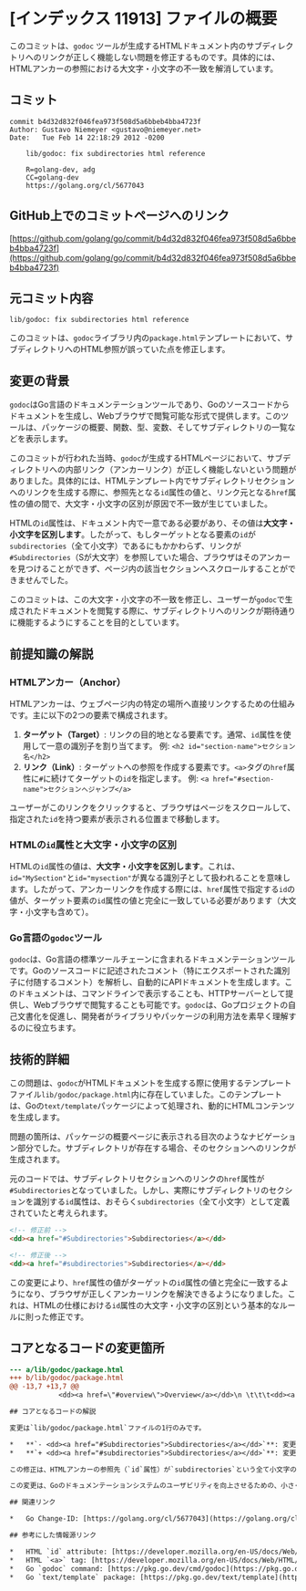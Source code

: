 # [インデックス 11913] ファイルの概要

このコミットは、`godoc` ツールが生成するHTMLドキュメント内のサブディレクトリへのリンクが正しく機能しない問題を修正するものです。具体的には、HTMLアンカーの参照における大文字・小文字の不一致を解消しています。

## コミット

```
commit b4d32d832f046fea973f508d5a6bbeb4bba4723f
Author: Gustavo Niemeyer <gustavo@niemeyer.net>
Date:   Tue Feb 14 22:18:29 2012 -0200

    lib/godoc: fix subdirectories html reference
    
    R=golang-dev, adg
    CC=golang-dev
    https://golang.org/cl/5677043
```

## GitHub上でのコミットページへのリンク

[https://github.com/golang/go/commit/b4d32d832f046fea973f508d5a6bbeb4bba4723f](https://github.com/golang/go/commit/b4d32d832f046fea973f508d5a6bbeb4bba4723f)

## 元コミット内容

`lib/godoc: fix subdirectories html reference`

このコミットは、`godoc`ライブラリ内の`package.html`テンプレートにおいて、サブディレクトリへのHTML参照が誤っていた点を修正します。

## 変更の背景

`godoc`はGo言語のドキュメンテーションツールであり、Goのソースコードからドキュメントを生成し、Webブラウザで閲覧可能な形式で提供します。このツールは、パッケージの概要、関数、型、変数、そしてサブディレクトリの一覧などを表示します。

このコミットが行われた当時、`godoc`が生成するHTMLページにおいて、サブディレクトリへの内部リンク（アンカーリンク）が正しく機能しないという問題がありました。具体的には、HTMLテンプレート内でサブディレクトリセクションへのリンクを生成する際に、参照先となる`id`属性の値と、リンク元となる`href`属性の値の間で、大文字・小文字の区別が原因で不一致が生じていました。

HTMLの`id`属性は、ドキュメント内で一意である必要があり、その値は**大文字・小文字を区別します**。したがって、もしターゲットとなる要素の`id`が`subdirectories`（全て小文字）であるにもかかわらず、リンクが`#Subdirectories`（Sが大文字）を参照していた場合、ブラウザはそのアンカーを見つけることができず、ページ内の該当セクションへスクロールすることができませんでした。

このコミットは、この大文字・小文字の不一致を修正し、ユーザーが`godoc`で生成されたドキュメントを閲覧する際に、サブディレクトリへのリンクが期待通りに機能するようにすることを目的としています。

## 前提知識の解説

### HTMLアンカー（Anchor）

HTMLアンカーは、ウェブページ内の特定の場所へ直接リンクするための仕組みです。主に以下の2つの要素で構成されます。

1.  **ターゲット（Target）**: リンクの目的地となる要素です。通常、`id`属性を使用して一意の識別子を割り当てます。
    例: `<h2 id="section-name">セクション名</h2>`
2.  **リンク（Link）**: ターゲットへの参照を作成する要素です。`<a>`タグの`href`属性に`#`に続けてターゲットの`id`を指定します。
    例: `<a href="#section-name">セクションへジャンプ</a>`

ユーザーがこのリンクをクリックすると、ブラウザはページをスクロールして、指定された`id`を持つ要素が表示される位置まで移動します。

### HTMLの`id`属性と大文字・小文字の区別

HTMLの`id`属性の値は、**大文字・小文字を区別します**。これは、`id="MySection"`と`id="mysection"`が異なる識別子として扱われることを意味します。したがって、アンカーリンクを作成する際には、`href`属性で指定する`id`の値が、ターゲット要素の`id`属性の値と完全に一致している必要があります（大文字・小文字も含めて）。

### Go言語の`godoc`ツール

`godoc`は、Go言語の標準ツールチェーンに含まれるドキュメンテーションツールです。Goのソースコードに記述されたコメント（特にエクスポートされた識別子に付随するコメント）を解析し、自動的にAPIドキュメントを生成します。このドキュメントは、コマンドラインで表示することも、HTTPサーバーとして提供し、Webブラウザで閲覧することも可能です。`godoc`は、Goプロジェクトの自己文書化を促進し、開発者がライブラリやパッケージの利用方法を素早く理解するのに役立ちます。

## 技術的詳細

この問題は、`godoc`がHTMLドキュメントを生成する際に使用するテンプレートファイル`lib/godoc/package.html`内に存在していました。このテンプレートは、Goの`text/template`パッケージによって処理され、動的にHTMLコンテンツを生成します。

問題の箇所は、パッケージの概要ページに表示される目次のようなナビゲーション部分でした。サブディレクトリが存在する場合、そのセクションへのリンクが生成されます。

元のコードでは、サブディレクトリセクションへのリンクの`href`属性が`#Subdirectories`となっていました。しかし、実際にサブディレクトリのセクションを識別する`id`属性は、おそらく`subdirectories`（全て小文字）として定義されていたと考えられます。

```html
<!-- 修正前 -->
<dd><a href="#Subdirectories">Subdirectories</a></dd>

<!-- 修正後 -->
<dd><a href="#subdirectories">Subdirectories</a></dd>
```

この変更により、`href`属性の値がターゲットの`id`属性の値と完全に一致するようになり、ブラウザが正しくアンカーリンクを解決できるようになりました。これは、HTMLの仕様における`id`属性の大文字・小文字の区別という基本的なルールに則った修正です。

## コアとなるコードの変更箇所

```diff
--- a/lib/godoc/package.html
+++ b/lib/godoc/package.html
@@ -13,7 +13,7 @@
  			<dd><a href=\"#overview\">Overview</a></dd>\n \t\t\t<dd><a href=\"#index\">Index</a></dd>\n \t\t\t{{if $.Dirs}}\n-\t\t\t\t<dd><a href=\"#Subdirectories\">Subdirectories</a></dd>\n+\t\t\t\t<dd><a href=\"#subdirectories\">Subdirectories</a></dd>\n \t\t\t{{end}}\n \t\t\t</dl>\n \t\t</div>\n```

## コアとなるコードの解説

変更は`lib/godoc/package.html`ファイルの1行のみです。

*   **`- <dd><a href="#Subdirectories">Subdirectories</a></dd>`**: 変更前の行です。ここで、サブディレクトリへのリンクの`href`属性が`#Subdirectories`（Sが大文字）と指定されていました。
*   **`+ <dd><a href="#subdirectories">Subdirectories</a></dd>`**: 変更後の行です。`href`属性の値が`#subdirectories`（全て小文字）に修正されています。

この修正は、HTMLアンカーの参照先（`id`属性）が`subdirectories`という全て小文字の形式で定義されていることを前提としています。これにより、リンクが正しく機能し、ユーザーが`godoc`で生成されたドキュメント内のサブディレクトリセクションへスムーズに移動できるようになります。

この変更は、Goのドキュメンテーションシステムのユーザビリティを向上させるための、小さくも重要なバグ修正と言えます。

## 関連リンク

*   Go Change-ID: [https://golang.org/cl/5677043](https://golang.org/cl/5677043)

## 参考にした情報源リンク

*   HTML `id` attribute: [https://developer.mozilla.org/en-US/docs/Web/HTML/Global_attributes/id](https://developer.mozilla.org/en-US/docs/Web/HTML/Global_attributes/id)
*   HTML `<a>` tag: [https://developer.mozilla.org/en-US/docs/Web/HTML/Element/a](https://developer.mozilla.org/en-US/docs/Web/HTML/Element/a)
*   Go `godoc` command: [https://pkg.go.dev/cmd/godoc](https://pkg.go.dev/cmd/godoc)
*   Go `text/template` package: [https://pkg.go.dev/text/template](https://pkg.go.dev/text/template)

